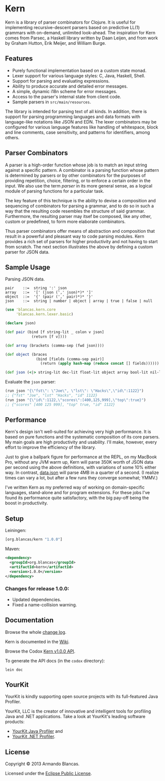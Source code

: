 # Kern

Kern is a library of parser combinators for Clojure. It is useful for 
implementing recursive-descent parsers based on predictive LL(1) grammars 
with on-demand, unlimited look-ahead. The inspiration for Kern comes from 
Parsec, a Haskell library written by Daan Leijen,  and from work by Graham 
Hutton, Erik Meijer, and William Burge.

## Features

* Purely functional implementation based on a custom state monad.
* Lexer support for various language styles: C, Java, Haskell, Shell.
* Support for parsing and evaluating expressions.
* Ability to produce accurate and detailed error messages.
* A simple, dynamic i18n scheme for error messages.
* Access to the parser's internal state from client code.
* Sample parsers in `src/main/resources`.

The library is intended for parsing text of all kinds. In addition, there
is support for parsing programming languages and data formats with language-like
notations like JSON and EDN. The lexer combinators may be configured
for various language features like handling of whitespace, block and line comments,
case sensitivity, and patterns for identifiers, among others.


## Parser Combinators

A parser is a high-order function whose job is to match an input string against 
a specific pattern. A combinator is a parsing function whose 
pattern is determined by parsers or by other combinators for the purposes 
of providing repetition, choice, filtering, or to enforce a certain order in the input.
We also use the term *parser* in its more general sense, as a logical module of 
parsing functions for a particular task.

The key feature of this technique is the ability to devise a composition and
sequencing of combinators for parsing a grammar, and to do so in such a way
that the resulting code resembles the structure of said grammar. Furthermore,
the resulting parser may itsef be composed, like any other, custom or predefined,
 to form more elaborate combinators.

Thus parser combinators offer means of abstraction and composition
that result in a powerful and pleasant way to code parsing modules. Kern provides
a rich set of parsers for higher productivity and not having to start from scratch.
The next section illustrates the above by defining a custom parser for JSON data. 

## Sample Usage

Parsing JSON data.

    pair    ::=  string ':' json
    array   ::=  '[' (json (',' json)*)* ']'
    object  ::=  '{' (pair (',' pair)*)* '}'
    json    ::=  string | number | object | array | true | false | null

```clojure
(use 'blancas.kern.core
     'blancas.kern.lexer.basic)

(declare json)

(def pair (bind [f string-lit _ colon v json]
            (return [f v])))

(def array (brackets (comma-sep (fwd json))))

(def object (braces
              (bind [fields (comma-sep pair)]
                (return (apply hash-map (reduce concat [] fields))))))

(def json (<|> string-lit dec-lit float-lit object array bool-lit nil-lit))
```

Evaluate the `json` parser:

```clojure
(run json "{\"fst\": \"Joe\", \"lst\": \"Hacks\",\"id\":1122}")
;; {"fst" "Joe", "lst" "Hacks", "id" 1122}
(run json "{\"id\":1122,\"scores\":[400,125,999],\"top\":true}")
;; {"scores" [400 125 999], "top" true, "id" 1122}
```

## Performance

Kern's design isn't well-suited for achieving very high performance. It is based
on pure functions and the systematic composition of its core parsers. My main
goals are high productivity and usability. I'll make, however, every effort
to improve the efficiency of the library.

Just to give a ballpark figure for performance at the REPL, on my MacBook Pro, 
without any JVM warm up, Kern will parse 350K worth of JSON data per second 
using the above definitions, with variations of some 10% either way. In contrast, 
[data.json](https://github.com/clojure/data.json) will parse 4MB in a quarter
of a second. (I realize times can vary a lot, but after a few runs they
converge somewhat; YMMV.)

I've written Kern as my preferred way of working on domain-specific languages,
stand-alone and for program extensions. For these jobs I've found its performance
quite satisfactory, with the big pay-off being the boost in productivity.

## Setup

Leiningen:

```clojure
[org.blancas/kern "1.0.0"]
```

Maven:

```xml
<dependency>
  <groupId>org.blancas</groupId>
  <artifactId>kern</artifactId>
  <version>1.0.0</version>
</dependency>
```

### Changes for release 1.0.0:

* Updated dependencies.
* Fixed a name-collision warning.

## Documentation

Browse the whole [change log](https://github.com/blancas/kern/wiki/Change-Log).

Kern is documented in the [Wiki](https://github.com/blancas/kern/wiki).

Browse the Codox [Kern v1.0.0 API](http://blancas.github.com/kern).

To generate the API docs (in the `codox` directory):

    lein doc

## YourKit

YourKit is kindly supporting open source projects with its full-featured Java
Profiler.

YourKit, LLC is the creator of innovative and intelligent tools for profiling
Java and .NET applications. Take a look at YourKit's leading software products:

* <a href="http://www.yourkit.com/java/profiler/index.jsp">YourKit Java Profiler</a> and
* <a href="http://www.yourkit.com/.net/profiler/index.jsp">YourKit .NET Profiler</a>.

## License

Copyright © 2013 Armando Blancas.

Licensed under the [Eclipse Public License](http://www.eclipse.org/legal/epl-v10.html).

